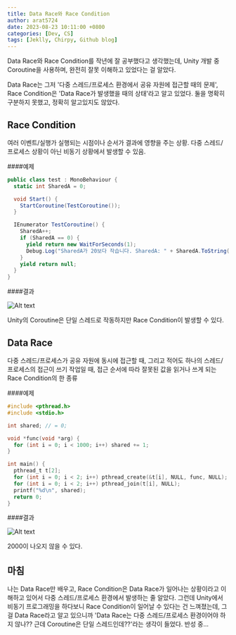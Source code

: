 ```yaml
---
title: Data Race와 Race Condition
author: arat5724
date: 2023-08-23 10:11:00 +0800
categories: [Dev, CS]
tags: [Jeklly, Chirpy, Github blog]
---
```


Data Race와 Race Condition를 작년에 잘 공부했다고 생각했는데,
Unity 개발 중 Coroutine을 사용하며, 완전히 잘못 이해하고 있었다는 걸 알았다.

Data Race는 그저 '다중 스레드/프로세스 환경에서 공유 자원에 접근할 때의 문제', Race Condition은 'Data Race가 발생했을 때의 상태'라고 알고 있었다.
둘을 명확히 구분하지 못했고, 정확히 알고있지도 않았다.

## Race Condition

여러 이벤트/실행가 실행되는 시점이나 순서가 결과에 영향을 주는 상황.
다중 스레드/프로세스 상황이 아닌 비동기 상황에서 발생할 수 있음.

####예제

```cs
public class test : MonoBehaviour {
  static int SharedA = 0;

  void Start() {
    StartCoroutine(TestCoroutine());
  }

  IEnumerator TestCoroutine() {
    SharedA++;
    if (SharedA == 0) {
      yield return new WaitForSeconds(1);
      Debug.Log("SharedA가 20보다 작습니다. SharedA: " + SharedA.ToString());
    }
    yield return null;
  }
}
```

####결과

![Alt text](image-1.png)

Unity의 Coroutine은 단일 스레드로 작동하지만 Race Condition이 발생할 수 있다.

## Data Race

다중 스레드/프로세스가 공유 자원에 동시에 접근할 때, 그리고 적어도 하나의 스레드/프로세스의 접근이 쓰기 작업일 때, 접근 순서에 따라 잘못된 값을 읽거나 쓰게 되는 Race Condition의 한 종류

####예제

```c
#include <pthread.h>
#include <stdio.h>

int shared; // = 0;

void *func(void *arg) {
  for (int i = 0; i < 1000; i++) shared += 1;
}

int main() {
  pthread_t t[2];
  for (int i = 0; i < 2; i++) pthread_create(&t[i], NULL, func, NULL);
  for (int i = 0; i < 2; i++) pthread_join(t[i], NULL);
  printf("%d\n", shared);
  return 0;
}
```

####결과

![Alt text](image.png)

2000이 나오지 않을 수 있다.

## 마침

나는 Data Race만 배우고, Race Condition은 Data Race가 일어나는 상황이라고 이해하고 있어서 다중 스레드/프로세스 환경에서 발생하는 줄 알았다.
그런데 Unity에서 비동기 프로그래밍을 하다보니 Race Condition이 일어날 수 있다는 건 느껴졌는데, 그걸 Data Race라고 알고 있으니까 'Data Race는 다중 스레드/프로세스 환경이어야 하지 않나?? 근데 Coroutine은 단일 스레드인데??'라는 생각이 들었다.
반성 중...